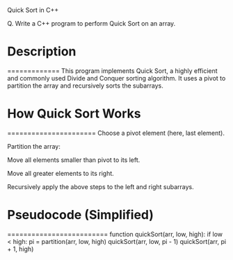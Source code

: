 Quick Sort in C++

Q. Write a C++ program to perform Quick Sort on an array.



# Description
=============
This program implements Quick Sort, a highly efficient and commonly used Divide and Conquer sorting algorithm. It uses a pivot to partition the array and recursively sorts the subarrays.



# How Quick Sort Works
======================
Choose a pivot element (here, last element).

Partition the array:

Move all elements smaller than pivot to its left.

Move all greater elements to its right.

Recursively apply the above steps to the left and right subarrays.



# Pseudocode (Simplified)
=========================
function quickSort(arr, low, high):
    if low < high:
        pi = partition(arr, low, high)
        quickSort(arr, low, pi - 1)
        quickSort(arr, pi + 1, high)
